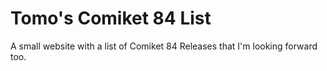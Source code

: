 Tomo's Comiket 84 List
=================
A small website with a list of Comiket 84 Releases that I'm looking forward too.
